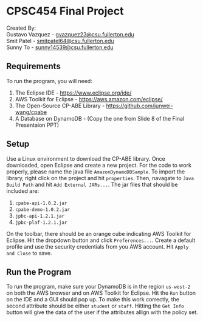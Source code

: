 # CPSC454 Final Project
Created By:  
Gustavo Vazquez - gvazquez23@csu.fullerton.edu  
Smit Patel - smitpatel64@csu.fullerton.edu  
Sunny To - sunny14539@csu.fullerton.edu  

## Requirements
To run the program, you will need:  
1. The Eclipse IDE - https://www.eclipse.org/ide/
1. AWS Toolkit for Eclipse - https://aws.amazon.com/eclipse/
1. The Open-Source CP-ABE Library - https://github.com/junwei-wang/cpabe
1. A Database on DynamoDB - (Copy the one from Slide 8 of the Final Presentaion PPT)

## Setup
Use a Linux environment to download the CP-ABE library. Once downloaded, open Eclipse and create a new project. For the code to work properly, please name the java file `AmazonDynamoDBSample`. To import the library, right click on the project and hit `properties`. Then, navagate to `Java Build Path` and hit `Add External JARs...`. The jar files that should be included are:  
1. `cpabe-api-1.0.2.jar`
1. `cpabe-demo-1.0.2.jar`
1. `jpbc-api-1.2.1.jar`
1. `jpbc-plaf-1.2.1.jar`

On the toolbar, there should be an orange cube indicating AWS Toolkit for Eclipse. Hit the dropdown button and click `Preferences...`. Create a default profile and use the security credentials from you AWS account. Hit `Apply and Close` to save.

## Run the Program
To run the program, make sure your DynamoDB is in the region `us-west-2` on both the AWS browser and on AWS Toolkit for Eclipse. Hit the `Run` button on the IDE and a GUI should pop up. To make this work correctly, the second attribute should be either `student` or `staff`. Hitting the `Get Info` button will give the data of the user if the attributes allign with the policy set.
